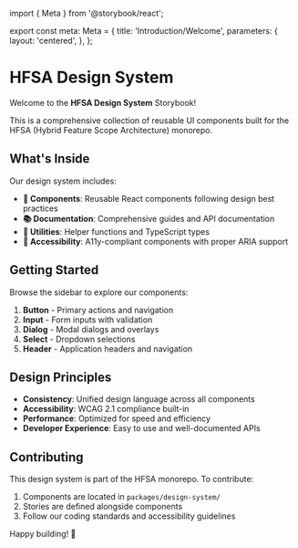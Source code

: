 import { Meta } from '@storybook/react';

export const meta: Meta = {
title: 'Introduction/Welcome',
parameters: {
layout: 'centered',
},
};

# HFSA Design System

Welcome to the **HFSA Design System** Storybook!

This is a comprehensive collection of reusable UI components built for the HFSA (Hybrid Feature Scope Architecture) monorepo.

## What's Inside

Our design system includes:

- **🎨 Components**: Reusable React components following design best practices
- **📚 Documentation**: Comprehensive guides and API documentation
- **🔧 Utilities**: Helper functions and TypeScript types
- **🎯 Accessibility**: A11y-compliant components with proper ARIA support

## Getting Started

Browse the sidebar to explore our components:

1. **Button** - Primary actions and navigation
2. **Input** - Form inputs with validation
3. **Dialog** - Modal dialogs and overlays
4. **Select** - Dropdown selections
5. **Header** - Application headers and navigation

## Design Principles

- **Consistency**: Unified design language across all components
- **Accessibility**: WCAG 2.1 compliance built-in
- **Performance**: Optimized for speed and efficiency
- **Developer Experience**: Easy to use and well-documented APIs

## Contributing

This design system is part of the HFSA monorepo. To contribute:

1. Components are located in `packages/design-system/`
2. Stories are defined alongside components
3. Follow our coding standards and accessibility guidelines

Happy building! 🚀

